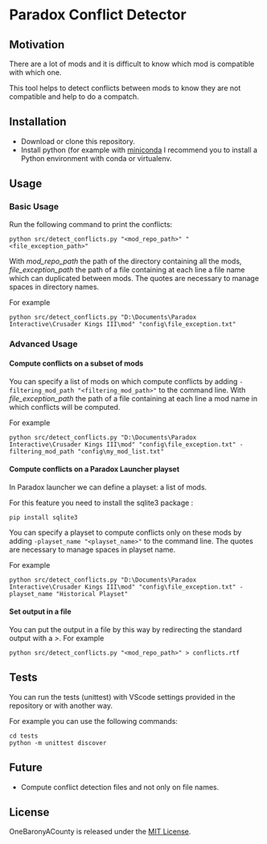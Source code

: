 # Paradox Conflict Detector

## Motivation

There are a lot of mods and it is difficult to know which mod is compatible with which one.

This tool helps to detect conflicts between mods to know they are not compatible and help to do a compatch.

## Installation

* Download or clone this repository.
* Install python (for example with [miniconda](https://docs.conda.io/en/latest/miniconda.html)
I recommend you to install a Python environment with conda or virtualenv.

## Usage


### Basic Usage

Run the following command to print the conflicts:

```
python src/detect_conflicts.py "<mod_repo_path>" "<file_exception_path>"
```

With *mod_repo_path* the path of the directory containing all the mods,
*file_exception_path* the path of a file containing at each line a file name which can duplicated between mods.
The quotes are necessary to manage spaces in directory names.

For example

```
python src/detect_conflicts.py "D:\Documents\Paradox Interactive\Crusader Kings III\mod" "config\file_exception.txt"
```

### Advanced Usage

#### Compute conflicts on a subset of mods

You can specify a list of mods on which compute conflicts by adding `-filtering_mod_path "<filtering_mod_path>"` to the command line.
With *file_exception_path* the path of a file containing at each line a mod name in which conflicts will be computed.

For example

```
python src/detect_conflicts.py "D:\Documents\Paradox Interactive\Crusader Kings III\mod" "config\file_exception.txt" -filtering_mod_path "config\my_mod_list.txt"
```

#### Compute conflicts on a Paradox Launcher playset

In Paradox launcher we can define a playset: a list of mods.

For this feature you need to install the sqlite3 package :

```
pip install sqlite3
```

You can specify a playset to compute conflicts only on these mods by adding `-playset_name "<playset_name>"` to the command line.
The quotes are necessary to manage spaces in playset name.

For example

```
python src/detect_conflicts.py "D:\Documents\Paradox Interactive\Crusader Kings III\mod" "config\file_exception.txt" -playset_name "Historical Playset"
```

#### Set output in a file

You can put the output in a file by this way by redirecting the standard output with a *>*. For example

```
python src/detect_conflicts.py "<mod_repo_path>" > conflicts.rtf
```

## Tests

You can run the tests (unittest) with VScode settings provided in the repository or with another way.

For example you can use the following commands:

```
cd tests
python -m unittest discover
```

## Future

- Compute conflict detection files and not only on file names.

## License

OneBaronyACounty is released under the [MIT License](http://www.opensource.org/licenses/MIT).
